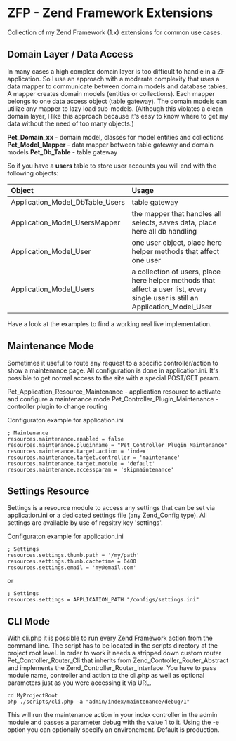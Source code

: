 ZFP - Zend Framework Extensions
===============================

Collection of my Zend Framework (1.x) extensions for common use cases.

Domain Layer / Data Access
--------------------------
In many cases a high complex domain layer is too difficult to handle in a ZF application. So I use an approach with
a moderate complexity that uses a data mapper to communicate between domain models and database tables.
A mapper creates domain models (entities or collections). Each mapper belongs to one data access object (table gateway).
The domain models can utilize any mapper to lazy load sub-models. (Although this violates a clean domain layer,
I like this approach because it's easy to know where to get my data without the need of too many objects.)

**Pet_Domain_xx** - domain model, classes for model entities and collections
**Pet_Model_Mapper** - data mapper between table gateway and domain models
**Pet_Db_Table** - table gateway

So if you have a **users** table to store user accounts you will end with the following objects:

Object | Usage
:------------ | :-------------
Application_Model_DbTable_Users | table gateway 
Application_Model_UsersMapper | the mapper that handles all selects, saves data, place here all db handling 
Application_Model_User | one user object, place here helper methods that affect one user
Application_Model_Users | a collection of users, place here helper methods that affect a user list, every single user is still an Application_Model_User


Have a look at the examples to find a working real live implementation.


Maintenance Mode
----------------
Sometimes it useful to route any request to a specific controller/action to show a maintenance page.
All configuration is done in application.ini. It's possible to get normal access to the site with a special POST/GET param.

Pet_Application_Resource_Maintenance - application resource to activate and configure a maintenance mode
Pet_Controller_Plugin_Maintenance - controller plugin to change routing

Configuraton example for application.ini
 
    ; Maintenance
    resources.maintenance.enabled = false
    resources.maintenance.pluginname = "Pet_Controller_Plugin_Maintenance"
    resources.maintenance.target.action = 'index'
    resources.maintenance.target.controller = 'maintenance'
    resources.maintenance.target.module = 'default'
    resources.maintenance.accessparam = 'skipmaintenance'

Settings Resource
-----------------
Settings is a resource module to access any settings that can be set via application.ini or a dedicated settings file (any Zend_Config type).
All settings are available by use of regsitry key 'settings'.

Configuraton example for application.ini

    ; Settings
    resources.settings.thumb.path = '/my/path'
    resources.settings.thumb.cachetime = 6400
    resources.settings.email = 'my@email.com'

or

    ; Settings
    resources.settings = APPLICATION_PATH "/configs/settings.ini"
    
CLI Mode
--------
With cli.php it is possible to run every Zend Framework action from the command line. The script has to be located in the scripts directory at the project root level.
In order to work it needs a stripped down custom router Pet_Controller_Router_Cli that inherits from Zend_Controller_Router_Abstract and implements the Zend_Controller_Router_Interface.
You have to pass module name, controller and action to the cli.php as well as optional parameters just as you were accessing it via URL.

	cd MyProjectRoot
	php ./scripts/cli.php -a "admin/index/maintenance/debug/1"
	
This will run the maintenance action in your index controller in the admin module and passes a parameter debug with the value 1 to it. Using the -e option you can optionally specify an environement. Default is production.